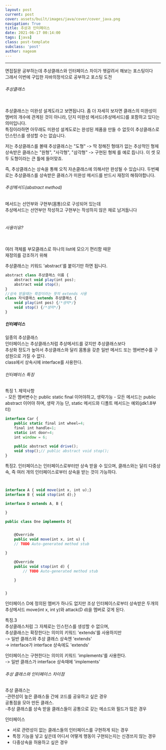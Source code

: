 ```yaml
---
layout: post
current: post
cover: assets/built/images/java/cover/cover_java.png
navigation: True
title: 추상과 인터페이스 
date: 2021-06-17 00:14:00
tags: [java]
class: post-template
subclass: 'post'
author: nageom
---
```

***
면접질문 공부하는데 추상클래스와 인터페이스 차이가 헷갈려서 해보는 포스팅이다 <br>
그래서 이번에 구입한 자바의정석으로 공부하고 포스팅 도전 <br>

<h6> 추상클래스 </h6>
<br>
추상클래스는 미완성 설계도라고 보면됩니다. 
좀 더 자세히 보자면 클래스의 미완성이 멤버의 개수에 관계된 것이 아니라, 단지 미완성 메서드(추상메서드)를 포함하고 있다는 의미입니다.<br>
특징이라하면 아무래도 미완성 설계도로는 완성된 제품을 만들 수 없듯이 추상클래스로 인스턴스를 생성할 수는 없습니다.<br>

저는 추상클래스를 볼때 추상클래스는 "도형" -> 딱 정해진 형태가 없는 추상적인 형체 
상속받은 클래스는 "원형", "사각형", "삼각형" -> 구현된 형체 를 예로 듭니다. 
이 셋 모두 도형이라는 큰 틀에 들어맞죠. 

즉, 추상클래스는 상속을 통해 오직 자손클래스에 의해서만 완성될 수 있습니다. 
두번째로는 추상클래스를 상속받은 클래스가 미완성 메서드를 반드시 재정의 해줘야합니다.

<h6> 추상메서드(abstract method)</h6>
메서드는 선언부와 구현부(몸통)으로 구성되어 있는데<br>
추상메서드는 선언부만 작성하고 구현부는 작성하지 않은 채로 남겨둡니다
<br><br>
<h6>사용이유?</h6><br>
여러 객체를 부모클래스로 하나의 list에 모으기 편리함 때문 <br>
재정의를 강조하기 위해

추상클래스는 키워드 'abstract'를 붙이기만 하면 됩니다. <br>
~~~javascript
abstract class 추상클래스 이름 {
    abstract void play(int pos);
    abstract void stop();
}
//상속 받을때는 확장이라는 뜻의 extends 사용
class 자식클래스 extends 추상클래스 {
    void play(int pos) {/*생략*/}
    void stop() {/*생략*/}
}
~~~
<h5> 인터페이스 </h5>
일종의 추상클래스<br>
인터페이스는 추상클래스처럼 추상메서드를 갖지만 추상클래스보다 <br>
추상화 정도가 높아서 추상클래스와 달리 몸통을 갖춘 일반 메서드 또는 멤버변수를 구성원으로 가질 수 없다.
<br>
class에서 상속시에 interface를 사용한다. 

<h6>인터페이스 특징 </h6>
특징 1. 제약사항 <br>
- 모든 멤버변수는 public static final 이어야하고, 생략가능
- 모든 메서드는 public abstract 이어야 하며, 생략 가능
단, static 메서드와 디폴트 메서드는 예외(jdk1.8부터)
  
~~~javascript
interface Car {
    public static final int wheel=4;
    final int handle=1;
    static int door=4;
    int window = 6;
    
    public abstract void drive();
    void stop();// public abstract void stop();
}
~~~
특징2. 인터페이스는 인터페이스로부터만 상속 받을 수 있으며, 클래스와는 달리 다중상속, 즉 여러 개의 인터페이스로부터 상속을 받는 것이 가능하다. 
<br>
~~~javascript


interface A { void move(int x, int u);}
interface B { void stop(int d);}

interface D extends A, B {

}

public class One implements D{


    @Override
    public void move(int x, int u) {
    // TODO Auto-generated method stub

}

    @Override
    public void stop(int d) {
        // TODO Auto-generated method stub

    }


}

~~~
인터페이스 D에 정의된 멤버가 하나도 없지만 조상 인터페이스로부터 상속받은 
두개의 추상메서드 move(int x, int y)와 attack(D d)을 멤버로 갖게 된다.<br>

특징.3 <br>
추상클래스처럼 그 자체로는 인스턴스를 생성할 수 없으며,<br>
추상클래스는 확장한다는 의미의 키워드 'extends'를 사용하지만 <br>
-> 일반 클래스와 추상 클래스 상속엔 'extends'<br>
-> interface가 interface 상속에도 'extends'<br>

인터페이스는 구현한다는 의미의 키워드 'implements'를 사용한다.<br>
-> 일반 클래스가 interface 상속때에 'implements' <br>


<H6> 추상 클래스와 인터페이스 차이점</H6>
추상 클래스는 <br>
 -관련성이 높은 클래스들 간에 코드를 공유하고 싶은 경우<BR>
 공통점을 모아 만든 클래스.<BR>
 -추상 클래스를 상속 받을 클래스들이 공통으로 갖는 메소드와 필드가 많은 경우<br> 

인터페이스 <br>
 - 서로 관련성이 없는 클래스들의 인터페이스를 구현하게 되는 경우 <br>
 - 특정 기능을 넣고 싶은데 어디서 어떻게 행동이 구현되는지는 신경쓰지 않는 경우 <br>
 - 다중상속을 허용하고 싶은 경우 <br>







 
